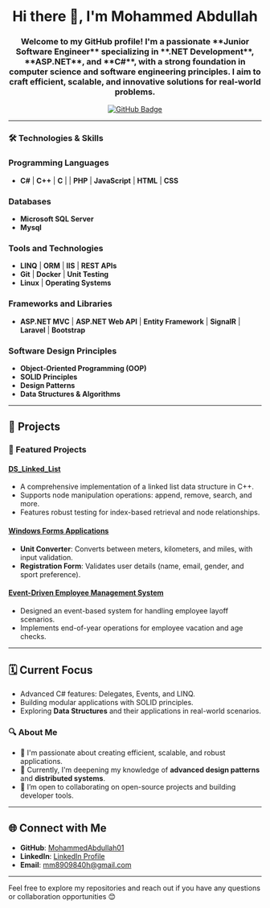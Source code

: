 <h1 align="center">Hi there 👋, I'm Mohammed Abdullah</h1>
<h3 align="center">Welcome to my GitHub profile! I'm a passionate **Junior Software Engineer** specializing in **.NET Development**, **ASP.NET**, and **C#**, with a strong foundation in computer science and software engineering principles. I aim to craft efficient, scalable, and innovative solutions for real-world problems.</h3>

<p align="center">
  <a href="https://github.com/MohammedAbdullah01">
    <img src="https://img.shields.io/github/followers/MohammedAbdullah01?label=Followers&style=social" alt="GitHub Badge">
  </a>
</p>

---

### 🛠️ Technologies & Skills

### Programming Languages
- **C#** | **C++** | **C** | | **PHP** | **JavaScript** | **HTML** | **CSS**

### Databases
- **Microsoft SQL Server**
- **Mysql**

### Tools and Technologies
- **LINQ** | **ORM** | **IIS** | **REST APIs**
- **Git** | **Docker** | **Unit Testing** 
- **Linux** | **Operating Systems** 

### Frameworks and Libraries
- **ASP.NET MVC** | **ASP.NET Web API** | **Entity Framework** | **SignalR** | **Laravel** | **Bootstrap**

### Software Design Principles  
- **Object-Oriented Programming (OOP)**
- **SOLID Principles**
- **Design Patterns**
- **Data Structures & Algorithms**

---

## 📂 Projects

### 🌟 Featured Projects

#### [DS_Linked_List](https://github.com/MohammedAbdullah01/DS_Linked_List)
- A comprehensive implementation of a linked list data structure in C++.
- Supports node manipulation operations: append, remove, search, and more.
- Features robust testing for index-based retrieval and node relationships.

#### [Windows Forms Applications](https://github.com/MohammedAbdullah01)
- **Unit Converter**: Converts between meters, kilometers, and miles, with input validation.
- **Registration Form**: Validates user details (name, email, gender, and sport preference).

#### [Event-Driven Employee Management System](https://github.com/MohammedAbdullah01)
- Designed an event-based system for handling employee layoff scenarios.
- Implements end-of-year operations for employee vacation and age checks.

---

## 🗓️ Current Focus
- Advanced C# features: Delegates, Events, and LINQ.
- Building modular applications with SOLID principles.
- Exploring **Data Structures** and their applications in real-world scenarios.

### 🔍 About Me

- 💼 I'm passionate about creating efficient, scalable, and robust applications.
- 🌱 Currently, I'm deepening my knowledge of **advanced design patterns** and **distributed systems**.
- 🤝 I’m open to collaborating on open-source projects and building developer tools.

---

## 🌐 Connect with Me
- **GitHub**: [MohammedAbdullah01](https://github.com/MohammedAbdullah01)
- **LinkedIn**: [LinkedIn Profile](https://www.linkedin.com/in/mohammed-abdullah-9301ba1a8/)
- **Email**: mm8909840h@gmail.com

---

Feel free to explore my repositories and reach out if you have any questions or collaboration opportunities 😊

